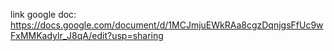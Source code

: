 link google doc: https://docs.google.com/document/d/1MCJmjuEWkRAa8cgzDqnjgsFfUc9wFxMMKadylr_J8qA/edit?usp=sharing